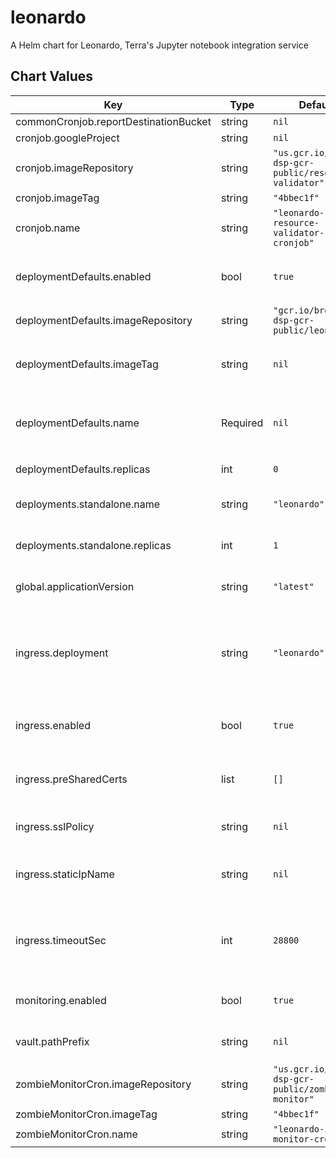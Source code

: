 leonardo
========

A Helm chart for Leonardo, Terra's Jupyter notebook integration service



## Chart Values

| Key | Type | Default | Description |
|-----|------|---------|-------------|
| commonCronjob.reportDestinationBucket | string | `nil` |  |
| cronjob.googleProject | string | `nil` |  |
| cronjob.imageRepository | string | `"us.gcr.io/broad-dsp-gcr-public/resource-validator"` |  |
| cronjob.imageTag | string | `"4bbec1f"` |  |
| cronjob.name | string | `"leonardo-resource-validator-cronjob"` |  |
| deploymentDefaults.enabled | bool | `true` | Whether a declared deployment is enabled. If false, no resources will be created |
| deploymentDefaults.imageRepository | string | `"gcr.io/broad-dsp-gcr-public/leonardo"` | Image repo to pull Leonardo images from |
| deploymentDefaults.imageTag | string | `nil` | Image tag to be used when deploying Pods @default global.applicationVersion |
| deploymentDefaults.name | Required | `nil` | A name for the deployment that will be substituted into resource definitions. Example: `"leonardo-backend"` |
| deploymentDefaults.replicas | int | `0` | Number of replicas for the deployment |
| deployments.standalone.name | string | `"leonardo"` | Name to use for the default standalone Leonardo deployment |
| deployments.standalone.replicas | int | `1` | Number of replicas in the default standalone Leonardo deployment |
| global.applicationVersion | string | `"latest"` | What version of the Leonardo application to deploy |
| ingress.deployment | string | `"leonardo"` | Name of the deployment to associate with the ingress Should correspond to the "name" field of a deployment, under the deployments key, above |
| ingress.enabled | bool | `true` | Whether to create Ingress, Service and associated config resources |
| ingress.preSharedCerts | list | `[]` | Array of pre-shared GCP ssl certificate names to associate with this ingress |
| ingress.sslPolicy | string | `nil` | Name of a GCP SSL policy to associate with this ingress |
| ingress.staticIpName | string | `nil` | Required. Name of the static IP, allocated in GCP, to associate with this ingress |
| ingress.timeoutSec | int | `28800` | Load balancer backend timeout Leonardo has a large backend timeout to support long-lived websockets (see DDO-132 / IA-1665) |
| monitoring.enabled | bool | `true` | Whether to enable Prometheus monitoring for Leonardo pods |
| vault.pathPrefix | string | `nil` | Vault path prefix for secrets. Required if vault.enabled. |
| zombieMonitorCron.imageRepository | string | `"us.gcr.io/broad-dsp-gcr-public/zombie-monitor"` |  |
| zombieMonitorCron.imageTag | string | `"4bbec1f"` |  |
| zombieMonitorCron.name | string | `"leonardo-zombie-monitor-cronjob"` |  |
